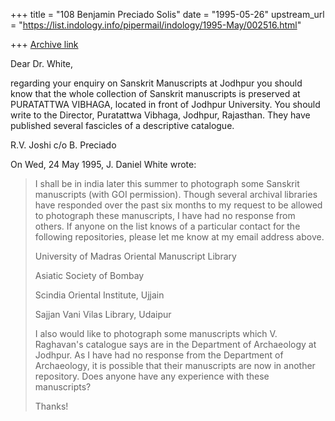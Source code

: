 +++
title = "108 Benjamin Preciado Solis"
date = "1995-05-26"
upstream_url = "https://list.indology.info/pipermail/indology/1995-May/002516.html"

+++
[Archive link](https://list.indology.info/pipermail/indology/1995-May/002516.html)

Dear Dr. White,

regarding your enquiry on Sanskrit Manuscripts at Jodhpur you should know 
that the whole collection of Sanskrit manuscripts is preserved at 
PURATATTWA VIBHAGA, located in front of Jodhpur University. You should 
write to the Director, Puratattwa Vibhaga, Jodhpur, Rajasthan. They have 
published several fascicles of a descriptive catalogue.

R.V. Joshi c/o B. Preciado 

On Wed, 24 May 1995, J. Daniel White wrote:

> I shall be in india later this summer to photograph some Sanskrit
> manuscripts (with GOI permission).  Though several archival libraries have
> responded over the past six months to my request to be allowed to photograph
> these manuscripts, I have had no response from others.  If anyone on the
> list knows of a particular contact for the following repositories, please
> let me know at my email address above.
> 
> University of Madras Oriental Manuscript Library
> 
> Asiatic Society of Bombay
> 
> Scindia Oriental Institute, Ujjain
> 
> Sajjan Vani Vilas Library, Udaipur
> 
> I also would like to photograph some manuscripts which V. Raghavan's
> catalogue says are in the Department of Archaeology at Jodhpur.  As I have
> had no response from the Department of Archaeology, it is possible that
> their manuscripts are now in another repository.  Does anyone have any
> experience with these manuscripts?
> 
> Thanks!
> 
>  
> 





